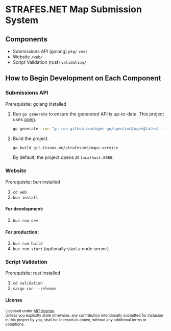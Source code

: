 # STRAFES.NET Map Submission System

## Components
- Submissions API (golang) `pkg/` `cmd/`
- Website `/web/`
- Script Validation (rust) `validation/`

## How to Begin Development on Each Component

### Submissions API

Prerequisite: golang installed

1. Run `go generate` to ensure the generated API is up-to-date. This project uses [ogen](https://github.com/ogen-go/ogen).
    ```bash
    go generate -run "go run github.com/ogen-go/ogen/cmd/ogen@latest --target api --clean openapi.yaml"
    ```
2. Build the project.
    ```bash
    go build git.itzana.me/strafesnet/maps-service
    ```

    By default, the project opens at `localhost:8080`.

### Website

Prerequisite: bun installed

1. `cd web`
2. `bun install`

#### For development:
3. `bun run dev`

#### For production:
3. `bun run build`
4. `bun run start` (optionally start a node server)

### Script Validation

Prerequisite: rust installed

1. `cd validation`
2. `cargo run --release`

#### License

<sup>
Licensed under <a href="LICENSE">MIT license</a>.
</sup>

<br>

<sub>
Unless you explicitly state otherwise, any contribution intentionally submitted
for inclusion in this project by you, shall be licensed as above, without any
additional terms or conditions.
</sub>
